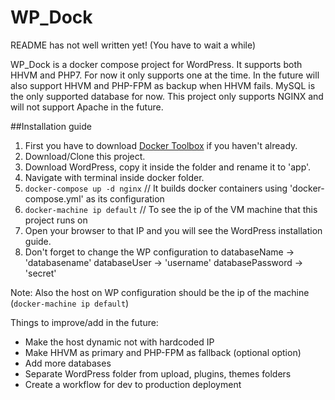 # WP_Dock

README has not well written yet! (You have to wait a while)

WP_Dock is a docker compose project for WordPress. It supports both HHVM and PHP7. For now it only supports one at the time. In the future will also support HHVM and PHP-FPM as backup when HHVM fails. MySQL is the only supported database for now. This project only supports NGINX and will not support Apache in the future.

##Installation guide

1) First you have to download [Docker Toolbox][1] if you haven't already.
2) Download/Clone this project.
3) Download WordPress, copy it inside the folder and rename it to 'app'.
4) Navigate with terminal inside docker folder.
5) `docker-compose up -d nginx` // It builds docker containers using 'docker-compose.yml' as its configuration
6) `docker-machine ip default`  // To see the ip of the VM machine that this project runs on
7) Open your browser to that IP and you will see the WordPress installation guide.
8) Don't forget to change the WP configuration to
  databaseName -> 'databasename'
  databaseUser -> 'username'
  databasePassword -> 'secret'

Note: Also the host on WP configuration should be the ip of the machine (`docker-machine ip default`)

Things to improve/add in the future:
  - Make the host dynamic not with hardcoded IP
  - Make HHVM as primary and PHP-FPM as fallback (optional option)
  - Add more databases
  - Separate WordPress folder from upload, plugins, themes folders
  - Create a workflow for dev to production deployment

[1]: https://www.docker.com/products/overview#/docker_toolbox
